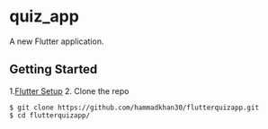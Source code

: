 # quiz_app

A new Flutter application.

## Getting Started

1.[Flutter Setup](https://flutter.io/setup/)
2. Clone the repo
```
$ git clone https://github.com/hammadkhan30/flutterquizapp.git
$ cd flutterquizapp/
```
